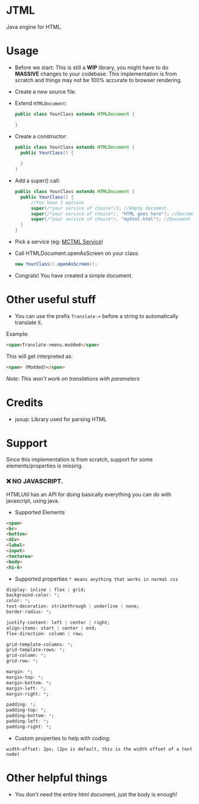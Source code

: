 # JTML

Java engine for HTML.

# Usage

- Before we start: This is still a **WIP** library, you might have to do **MASSIVE** changes to your codebase. This implementation is from scratch and things may not be 100% accurate to browser rendering.
 
- Create a new source file.
- Extend `HTMLDocument`:
  ```java
  public class YourClass extends HTMLDocument {
  
  }
  ```
- Create a constructor: 
  ```java
  public class YourClass extends HTMLDocument {
    public YourClass() {
        
    }
  }
  ```
- Add a super() call:
  ```java
  public class YourClass extends HTMLDocument {
    public YourClass() {
        //You have 3 options
        super(/*your service of choice*/); //Empty document.
        super(/*your service of choice*/, "HTML goes here"); //Document with text as source.
        super(/*your service of choice*/, "myhtml.html"); //Document with asset as source.
    }
  }
  ```
- Pick a service (eg: [MCTML Service](https://github.com/betterclient/mctml))
- Call HTMLDocument.openAsScreen on your class:
  ```java
  new YourClass().openAsScreen();
  ```
- Congrats! You have created a simple document.

# Other useful stuff

- You can use the prefix `Translate->` before a string to automatically translate it.

Example:
```html
<span>Translate->menu.modded</span>
```
This will get interpreted as:
```html
<span> (Modded)</span>
```
*Note: This won't work on translations with parameters*

# Credits

- jsoup: Library used for parsing HTML

# Support

Since this implementation is from scratch, support for some elements/properties is missing.

### ❌ NO JAVASCRIPT. 
HTMLUtil has an API for doing basically everything you can do with javascript, using java.

- Supported Elements
```html
<span>
<br>
<button>
<div>
<label>
<input>
<textarea>
<body>
<h1-6>
```
- Supported properties `* means anything that works in normal css`
```css
display: inline | flex | grid;
background-color: *;
color: *;
text-decoration: strikethrough | underline | none;
border-radius: *;

justify-content: left | center | right;
align-items: start | center | end;
flex-direction: column | row;

grid-template-columns: *;
grid-template-rows: *;
grid-column: *;
grid-row: *;

margin: *;
margin-top: *;
margin-bottom: *;
margin-left: *;
margin-right: *;

padding: *;
padding-top: *;
padding-bottom: *;
padding-left: *;
padding-right: *;
```
- Custom properties to help with coding:
```
width-offset: 2px; (2px is default, this is the width offset of a text node)
```

# Other helpful things
- You don't need the entire html document, just the body is enough!